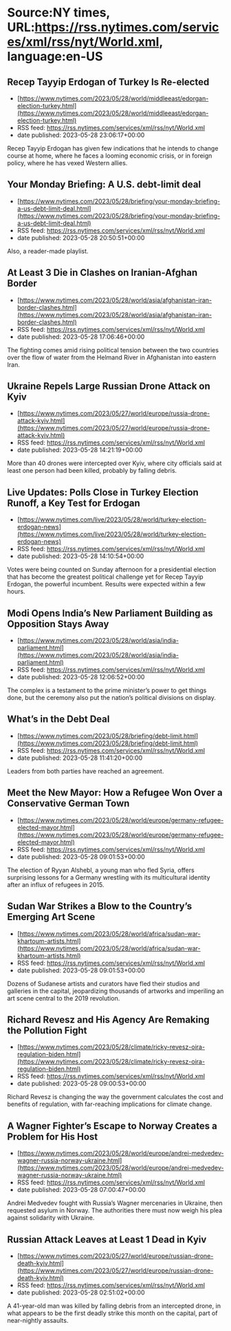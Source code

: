 # Source:NY times, URL:https://rss.nytimes.com/services/xml/rss/nyt/World.xml, language:en-US

## Recep Tayyip Erdogan of Turkey Is Re-elected
 - [https://www.nytimes.com/2023/05/28/world/middleeast/edorgan-election-turkey.html](https://www.nytimes.com/2023/05/28/world/middleeast/edorgan-election-turkey.html)
 - RSS feed: https://rss.nytimes.com/services/xml/rss/nyt/World.xml
 - date published: 2023-05-28 23:06:17+00:00

Recep Tayyip Erdogan has given few indications that he intends to change course at home, where he faces a looming economic crisis, or in foreign policy, where he has vexed Western allies.

## Your Monday Briefing: A U.S. debt-limit deal
 - [https://www.nytimes.com/2023/05/28/briefing/your-monday-briefing-a-us-debt-limit-deal.html](https://www.nytimes.com/2023/05/28/briefing/your-monday-briefing-a-us-debt-limit-deal.html)
 - RSS feed: https://rss.nytimes.com/services/xml/rss/nyt/World.xml
 - date published: 2023-05-28 20:50:51+00:00

Also, a reader-made playlist.

## At Least 3 Die in Clashes on Iranian-Afghan Border
 - [https://www.nytimes.com/2023/05/28/world/asia/afghanistan-iran-border-clashes.html](https://www.nytimes.com/2023/05/28/world/asia/afghanistan-iran-border-clashes.html)
 - RSS feed: https://rss.nytimes.com/services/xml/rss/nyt/World.xml
 - date published: 2023-05-28 17:06:46+00:00

The fighting comes amid rising political tension between the two countries over the flow of water from the Helmand River in Afghanistan into eastern Iran.

## Ukraine Repels Large Russian Drone Attack on Kyiv
 - [https://www.nytimes.com/2023/05/27/world/europe/russia-drone-attack-kyiv.html](https://www.nytimes.com/2023/05/27/world/europe/russia-drone-attack-kyiv.html)
 - RSS feed: https://rss.nytimes.com/services/xml/rss/nyt/World.xml
 - date published: 2023-05-28 14:21:19+00:00

More than 40 drones were intercepted over Kyiv, where city officials said at least one person had been killed, probably by falling debris.

## Live Updates: Polls Close in Turkey Election Runoff, a Key Test for Erdogan
 - [https://www.nytimes.com/live/2023/05/28/world/turkey-election-erdogan-news](https://www.nytimes.com/live/2023/05/28/world/turkey-election-erdogan-news)
 - RSS feed: https://rss.nytimes.com/services/xml/rss/nyt/World.xml
 - date published: 2023-05-28 14:10:54+00:00

Votes were being counted on Sunday afternoon for a presidential election that has become the greatest political challenge yet for Recep Tayyip Erdogan, the powerful incumbent. Results were expected within a few hours.

## Modi Opens India’s New Parliament Building as Opposition Stays Away
 - [https://www.nytimes.com/2023/05/28/world/asia/india-parliament.html](https://www.nytimes.com/2023/05/28/world/asia/india-parliament.html)
 - RSS feed: https://rss.nytimes.com/services/xml/rss/nyt/World.xml
 - date published: 2023-05-28 12:06:52+00:00

The complex is a testament to the prime minister’s power to get things done, but the ceremony also put the nation’s political divisions on display.

## What’s in the Debt Deal
 - [https://www.nytimes.com/2023/05/28/briefing/debt-limit.html](https://www.nytimes.com/2023/05/28/briefing/debt-limit.html)
 - RSS feed: https://rss.nytimes.com/services/xml/rss/nyt/World.xml
 - date published: 2023-05-28 11:41:20+00:00

Leaders from both parties have reached an agreement.

## Meet the New Mayor: How a Refugee Won Over a Conservative German Town
 - [https://www.nytimes.com/2023/05/28/world/europe/germany-refugee-elected-mayor.html](https://www.nytimes.com/2023/05/28/world/europe/germany-refugee-elected-mayor.html)
 - RSS feed: https://rss.nytimes.com/services/xml/rss/nyt/World.xml
 - date published: 2023-05-28 09:01:53+00:00

The election of Ryyan Alshebl, a young man who fled Syria, offers surprising lessons for a Germany wrestling with its multicultural identity after an influx of refugees in 2015.

## Sudan War Strikes a Blow to the Country’s Emerging Art Scene
 - [https://www.nytimes.com/2023/05/28/world/africa/sudan-war-khartoum-artists.html](https://www.nytimes.com/2023/05/28/world/africa/sudan-war-khartoum-artists.html)
 - RSS feed: https://rss.nytimes.com/services/xml/rss/nyt/World.xml
 - date published: 2023-05-28 09:01:53+00:00

Dozens of Sudanese artists and curators have fled their studios and galleries in the capital, jeopardizing thousands of artworks and imperiling an art scene central to the 2019 revolution.

## Richard Revesz and His Agency Are Remaking the Pollution Fight
 - [https://www.nytimes.com/2023/05/28/climate/ricky-revesz-oira-regulation-biden.html](https://www.nytimes.com/2023/05/28/climate/ricky-revesz-oira-regulation-biden.html)
 - RSS feed: https://rss.nytimes.com/services/xml/rss/nyt/World.xml
 - date published: 2023-05-28 09:00:53+00:00

Richard Revesz is changing the way the government calculates the cost and benefits of regulation, with far-reaching implications for climate change.

## A Wagner Fighter’s Escape to Norway Creates a Problem for His Host
 - [https://www.nytimes.com/2023/05/28/world/europe/andrei-medvedev-wagner-russia-norway-ukraine.html](https://www.nytimes.com/2023/05/28/world/europe/andrei-medvedev-wagner-russia-norway-ukraine.html)
 - RSS feed: https://rss.nytimes.com/services/xml/rss/nyt/World.xml
 - date published: 2023-05-28 07:00:47+00:00

Andrei Medvedev fought with Russia’s Wagner mercenaries in Ukraine, then requested asylum in Norway. The authorities there must now weigh his plea against solidarity with Ukraine.

## Russian Attack Leaves at Least 1 Dead in Kyiv
 - [https://www.nytimes.com/2023/05/27/world/europe/russian-drone-death-kyiv.html](https://www.nytimes.com/2023/05/27/world/europe/russian-drone-death-kyiv.html)
 - RSS feed: https://rss.nytimes.com/services/xml/rss/nyt/World.xml
 - date published: 2023-05-28 02:51:02+00:00

A 41-year-old man was killed by falling debris from an intercepted drone, in what appears to be the first deadly strike this month on the capital, part of near-nightly assaults.

